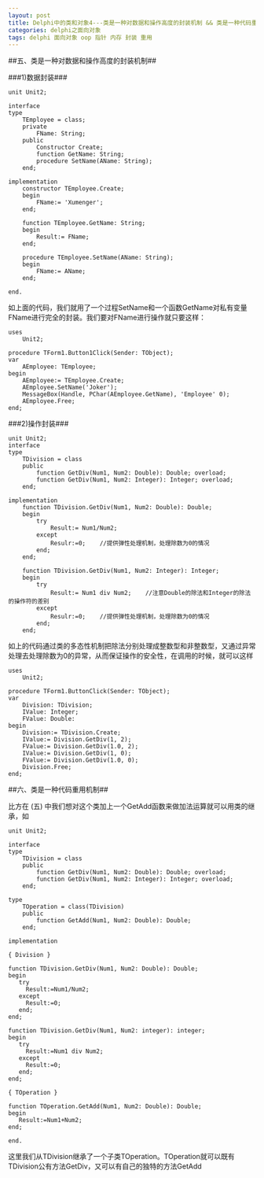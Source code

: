 ```yaml
---
layout: post
title: Delphi中的类和对象4---类是一种对数据和操作高度的封装机制 && 类是一种代码重用机制
categories: delphi之面向对象
tags: delphi 面向对象 oop 指针 内存 封装 重用
---
```



##五、类是一种对数据和操作高度的封装机制##

###1)数据封装###

    unit Unit2;
    
    interface
    type
        TEmployee = class;
        private
            FName: String;
        public
            Constructor Create;
            function GetName: String;
            procedure SetName(AName: String);
        end;
    
    implementation
        constructor TEmployee.Create;
        begin
            FName:= 'Xumenger';
        end;
    
        function TEmployee.GetName: String;
        begin
            Result:= FName;
        end;
    
        procedure TEmployee.SetName(AName: String);
        begin
            FName:= AName;
        end;
    
    end.

如上面的代码，我们就用了一个过程SetName和一个函数GetName对私有变量FName进行完全的封装。我们要对FName进行操作就只要这样：

    uses
        Unit2;
    
    procedure TForm1.Button1Click(Sender: TObject);
    var
        AEmployee: TEmployee;
    begin
        AEmployee:= TEmployee.Create;
        AEmployee.SetName('Joker');
        MessageBox(Handle, PChar(AEmployee.GetName), 'Employee' 0);
        AEmployee.Free;
    end;

###2)操作封装###

    unit Unit2;
    interface
    type
        TDivision = class
        public
            function GetDiv(Num1, Num2: Double): Double; overload;
            function GetDiv(Num1, Num2: Integer): Integer; overload;
        end;
    
    implementation
        function TDivision.GetDiv(Num1, Num2: Double): Double;
        begin
            try
                Result:= Num1/Num2;
            except
                Resulr:=0;    //提供弹性处理机制，处理除数为0的情况
            end;
        end;
    
        function TDivision.GetDiv(Num1, Num2: Integer): Integer;
        begin
            try
                Result:= Num1 div Num2;    //注意Double的除法和Integer的除法的操作符的差别
            except
                Resulr:=0;    //提供弹性处理机制，处理除数为0的情况
            end;
        end;

如上的代码通过类的多态性机制把除法分别处理成整数型和非整数型，又通过异常处理去处理除数为0的异常，从而保证操作的安全性，在调用的时候，就可以这样

    uses    
        Unit2;
    
    procedure TForm1.ButtonClick(Sender: TObject);
    var
        Division: TDivision;
        IValue: Integer;
        FValue: Double:
    begin
        Division:= TDivision.Create;
        IValue:= Division.GetDiv(1, 2);
        FValue:= Division.GetDiv(1.0, 2);
        IValue:= Division.GetDiv(1, 0);
        FValue:= Division.GetDiv(1.0, 0);
        Division.Free;
    end;


##六、类是一种代码重用机制##

比方在 (五) 中我们想对这个类加上一个GetAdd函数来做加法运算就可以用类的继承，如

    unit Unit2;
    
    interface
    type
        TDivision = class
        public
            function GetDiv(Num1, Num2: Double): Double; overload;
            function GetDiv(Num1, Num2: Integer): Integer; overload;
        end;
    
    type
        TOperation = class(TDivision)
        public 
            function GetAdd(Num1, Num2: Double): Double;
        end;
    
    implementation
    
    { Division }
    
    function TDivision.GetDiv(Num1, Num2: Double): Double;
    begin
       try
         Result:=Num1/Num2;
       except
         Result:=0;
       end;
    end;
    
    function TDivision.GetDiv(Num1, Num2: integer): integer;
    begin
       try
         Result:=Num1 div Num2;
       except
         Result:=0;
       end;
    end;
    
    { TOperation }
    
    function TOperation.GetAdd(Num1, Num2: Double): Double;
    begin
       Result:=Num1+Num2;
    end;
    
    end.

这里我们从TDivision继承了一个子类TOperation。TOperation就可以既有TDivision公有方法GetDiv，又可以有自己的独特的方法GetAdd
